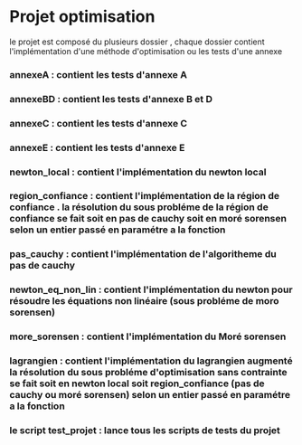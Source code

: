 # Projet optimisation
 le projet est composé du plusieurs dossier , chaque dossier contient l'implémentation d'une méthode d'optimisation ou les tests d'une annexe
### annexeA : contient les tests d'annexe A
### annexeBD : contient les tests d'annexe B et D
### annexeC : contient les tests d'annexe C
### annexeE : contient  les tests d'annexe E
### newton_local : contient l'implémentation du newton local
### region_confiance : contient l'implémentation de la région de confiance . la résolution du sous probléme de la région de confiance se fait soit en pas de cauchy soit en moré sorensen selon un entier passé en paramétre a la fonction
### pas_cauchy :  contient l'implémentation de l'algoritheme du pas de cauchy
### newton_eq_non_lin :  contient l'implémentation  du newton pour résoudre les équations non linéaire (sous probléme de moro sorensen)
### more_sorensen : contient l'implémentation du Moré sorensen
### lagrangien : contient l'implémentation  du lagrangien augmenté  la résolution du sous probléme d'optimisation sans contrainte se fait soit en newton local  soit region_confiance (pas de cauchy ou moré sorensen) selon un entier passé en paramétre a la fonction
### le script test_projet : lance tous les scripts de tests du projet

